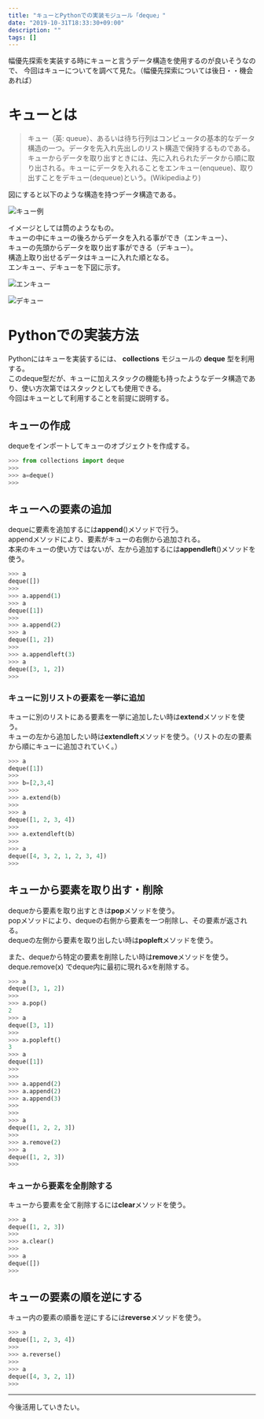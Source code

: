 ```yaml
---
title: "キューとPythonでの実装モジュール「deque」"
date: "2019-10-31T18:33:30+09:00"
description: ""
tags: []
---
```


幅優先探索を実装する時にキューと言うデータ構造を使用するのが良いそうなので、
今回はキューについてを調べて見た。（幅優先探索については後日・・機会あれば）

# キューとは

>キュー（英: queue）、あるいは待ち行列はコンピュータの基本的なデータ構造の一つ。データを先入れ先出しのリスト構造で保持するものである。キューからデータを取り出すときには、先に入れられたデータから順に取り出される。キューにデータを入れることをエンキュー(enqueue)、取り出すことをデキュー(dequeue)という。(Wikipediaより)

図にすると以下のような構造を持つデータ構造である。

![キュー例](./queue_example.png)

イメージとしては筒のようなもの。  
キューの中にキューの後ろからデータを入れる事ができ（エンキュー）、  
キューの先頭からデータを取り出す事ができる（デキュー）。  
構造上取り出せるデータはキューに入れた順となる。  
エンキュー、デキューを下図に示す。  

![エンキュー](./queue_enqueue.png)

![デキュー](./queue_dequeue.png)


# Pythonでの実装方法

Pythonにはキューを実装するには、 **collections** モジュールの **deque** 型を利用する。  
このdeque型だが、キューに加えスタックの機能も持ったようなデータ構造であり、使い方次第ではスタックとしても使用できる。  
今回はキューとして利用することを前提に説明する。

## キューの作成

dequeをインポートしてキューのオブジェクトを作成する。

```python
>>> from collections import deque
>>> 
>>> a=deque()
>>> 
```

## キューへの要素の追加

dequeに要素を追加するには**append**()メソッドで行う。  
appendメソッドにより、要素がキューの右側から追加される。  
本来のキューの使い方ではないが、左から追加するには**appendleft**()メソッドを使う。  

```python
>>> a
deque([])
>>> 
>>> a.append(1)
>>> a
deque([1])
>>> 
>>> a.append(2)
>>> a
deque([1, 2])
>>> 
>>> a.appendleft(3)
>>> a
deque([3, 1, 2])
>>> 
```

### キューに別リストの要素を一挙に追加

キューに別のリストにある要素を一挙に追加したい時は**extend**メソッドを使う。  
キューの左から追加したい時は**extendleft**メソッドを使う。（リストの左の要素から順にキューに追加されていく。）
```python
>>> a
deque([1])
>>> 
>>> b=[2,3,4]
>>> 
>>> a.extend(b)
>>> 
>>> a
deque([1, 2, 3, 4])
>>> 
>>> a.extendleft(b)
>>> 
>>> a
deque([4, 3, 2, 1, 2, 3, 4])
>>> 
```

## キューから要素を取り出す・削除

dequeから要素を取り出すときは**pop**メソッドを使う。  
popメソッドにより、dequeの右側から要素を一つ削除し、その要素が返される。  
dequeの左側から要素を取り出したい時は**popleft**メソッドを使う。

また、dequeから特定の要素を削除したい時は**remove**メソッドを使う。  
deque.remove(x) でdeque内に最初に現れるxを削除する。

```python
>>> a
deque([3, 1, 2])
>>> 
>>> a.pop()
2
>>> a
deque([3, 1])
>>> 
>>> a.popleft()
3
>>> a
deque([1])
>>> 
>>> 
>>> a.append(2)
>>> a.append(2)
>>> a.append(3)
>>> 
>>> 
>>> a
deque([1, 2, 2, 3])
>>> 
>>> a.remove(2)
>>> a
deque([1, 2, 3])
>>> 
```

### キューから要素を全削除する

キューから要素を全て削除するには**clear**メソッドを使う。

```python
>>> a
deque([1, 2, 3])
>>> 
>>> a.clear()
>>> 
>>> a
deque([])
>>> 
```

## キューの要素の順を逆にする

キュー内の要素の順番を逆にするには**reverse**メソッドを使う。

```python
>>> a
deque([1, 2, 3, 4])
>>> 
>>> a.reverse()
>>> 
>>> a
deque([4, 3, 2, 1])
>>> 
```

-----------

今後活用していきたい。

